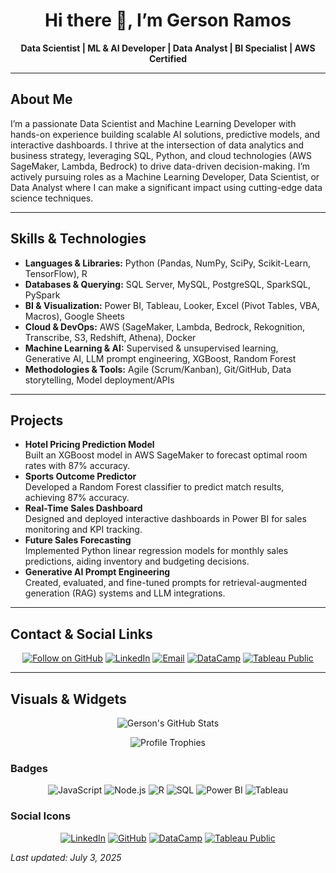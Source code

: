 <h1 align="center">Hi there 👋, I’m Gerson Ramos</h1>
<p align="center"><strong>Data Scientist | ML & AI Developer | Data Analyst | BI Specialist | AWS Certified</strong></p>

---

## About Me
I’m a passionate Data Scientist and Machine Learning Developer with hands-on experience building scalable AI solutions, predictive models, and interactive dashboards. I thrive at the intersection of data analytics and business strategy, leveraging SQL, Python, and cloud technologies (AWS SageMaker, Lambda, Bedrock) to drive data-driven decision-making. I’m actively pursuing roles as a Machine Learning Developer, Data Scientist, or Data Analyst where I can make a significant impact using cutting-edge data science techniques.

---

## Skills & Technologies
- **Languages & Libraries:** Python (Pandas, NumPy, SciPy, Scikit-Learn, TensorFlow), R  
- **Databases & Querying:** SQL Server, MySQL, PostgreSQL, SparkSQL, PySpark
- **BI & Visualization:** Power BI, Tableau, Looker, Excel (Pivot Tables, VBA, Macros), Google Sheets  
- **Cloud & DevOps:** AWS (SageMaker, Lambda, Bedrock, Rekognition, Transcribe, S3, Redshift, Athena), Docker  
- **Machine Learning & AI:** Supervised & unsupervised learning, Generative AI, LLM prompt engineering, XGBoost, Random Forest  
- **Methodologies & Tools:** Agile (Scrum/Kanban), Git/GitHub, Data storytelling, Model deployment/APIs

---

## Projects
- **Hotel Pricing Prediction Model**  
  Built an XGBoost model in AWS SageMaker to forecast optimal room rates with 87% accuracy.
- **Sports Outcome Predictor**  
  Developed a Random Forest classifier to predict match results, achieving 87% accuracy.
- **Real-Time Sales Dashboard**  
  Designed and deployed interactive dashboards in Power BI for sales monitoring and KPI tracking.
- **Future Sales Forecasting**  
  Implemented Python linear regression models for monthly sales predictions, aiding inventory and budgeting decisions.
- **Generative AI Prompt Engineering**  
  Created, evaluated, and fine-tuned prompts for retrieval-augmented generation (RAG) systems and LLM integrations.

---

## Contact & Social Links
<p align="center">
  <a href="https://github.com/gersonlramos"><img src="https://img.shields.io/github/followers/gersonlramos?label=Follow&style=social" alt="Follow on GitHub"/></a>
  <a href="https://linkedin.com/in/gersonlramos"><img src="https://img.shields.io/badge/LinkedIn-0A66C2?style=for-the-badge&logo=linkedin&logoColor=white" alt="LinkedIn"/></a>
  <a href="mailto:gersonlopesr@gmail.com"><img src="https://img.shields.io/badge/Email-D14836?style=for-the-badge&logo=gmail&logoColor=white" alt="Email"/></a>
  <a href="https://www.datacamp.com/portfolio/gersonlopesr"><img src="https://img.shields.io/badge/DataCamp-8A2BE2?style=for-the-badge&logo=datacamp&logoColor=white" alt="DataCamp"/></a>
  <a href="https://public.tableau.com/app/profile/gerson.lopes.ramos.junior/vizzes"><img src="https://img.shields.io/badge/Tableau-EC6428?style=for-the-badge&logo=tableau&logoColor=white" alt="Tableau Public"/></a>
</p>

---

## Visuals & Widgets

<p align="center">
  <img src="https://github-readme-stats.vercel.app/api?username=gersonlramos&theme=tokyonight" alt="Gerson's GitHub Stats"/> 

<p align="center">
  <img src="https://github-profile-trophy.vercel.app/?username=gersonlramos&theme=onedark" alt="Profile Trophies"/>
</p>

### Badges
<p align="center">
  <img src="https://img.shields.io/badge/JavaScript-F7DF1E?style=for-the-badge&logo=javascript&logoColor=black" alt="JavaScript"/>
  <img src="https://img.shields.io/badge/Node.js-339933?style=for-the-badge&logo=node.js&logoColor=white" alt="Node.js"/>
  <img src="https://img.shields.io/badge/R-276DC3?style=for-the-badge&logo=r&logoColor=white" alt="R"/>
  <img src="https://img.shields.io/badge/SQL-000000?style=for-the-badge&logo=database&logoColor=white" alt="SQL"/>
  <img src="https://img.shields.io/badge/Power%20BI-F2C811?style=for-the-badge&logo=power-bi&logoColor=white" alt="Power BI"/>
  <img src="https://img.shields.io/badge/Tableau-EC6428?style=for-the-badge&logo=tableau&logoColor=white" alt="Tableau"/>
</p>

### Social Icons
<p align="center">
  <a href="https://linkedin.com/in/gersonlramos"><img src="https://img.shields.io/badge/LinkedIn-0A66C2?style=for-the-badge&logo=linkedin&logoColor=white" alt="LinkedIn"/></a>
  <a href="https://github.com/gersonlramos"><img src="https://img.shields.io/badge/GitHub-181717?style=for-the-badge&logo=github&logoColor=white" alt="GitHub"/></a>
  <a href="https://www.datacamp.com/portfolio/gersonlopesr"><img src="https://img.shields.io/badge/DataCamp-8A2BE2?style=for-the-badge&logo=datacamp&logoColor=white" alt="DataCamp"/></a>
  <a href="https://public.tableau.com/app/profile/gerson.lopes.ramos.junior/vizzes"><img src="https://img.shields.io/badge/Tableau-EC6428?style=for-the-badge&logo=tableau&logoColor=white" alt="Tableau Public"/></a>
</p>


*Last updated: July 3, 2025*
